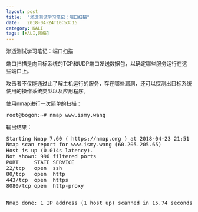 ```yaml
---
layout: post
title:  "渗透测试学习笔记：端口扫描"
date:   2018-04-24T10:53:15
category: KALI
tags: [KALI,网络]
---
```


渗透测试学习笔记：端口扫描

<p>端口扫描是向目标系统的TCP和UDP端口发送数据包，以确定哪些服务运行在这些端口上。</p><p>攻击者不仅能通过此了解主机运行的服务，存在哪些漏洞，还可以探测出目标系统使用的操作系统类型以及应用程序。</p><p>使用nmap进行一次简单的扫描：</p><pre class="brush:bash;toolbar:false">root@bogon:~#&nbsp;nmap&nbsp;www.ismy.wang</pre><p>输出结果：</p><pre class="brush:bash;toolbar:false">Starting&nbsp;Nmap&nbsp;7.60&nbsp;(&nbsp;https://nmap.org&nbsp;)&nbsp;at&nbsp;2018-04-23&nbsp;21:51&nbsp;CST
Nmap&nbsp;scan&nbsp;report&nbsp;for&nbsp;www.ismy.wang&nbsp;(60.205.205.65)
Host&nbsp;is&nbsp;up&nbsp;(0.014s&nbsp;latency).
Not&nbsp;shown:&nbsp;996&nbsp;filtered&nbsp;ports
PORT&nbsp;&nbsp;&nbsp;&nbsp;&nbsp;STATE&nbsp;SERVICE
22/tcp&nbsp;&nbsp;&nbsp;open&nbsp;&nbsp;ssh
80/tcp&nbsp;&nbsp;&nbsp;open&nbsp;&nbsp;http
443/tcp&nbsp;&nbsp;open&nbsp;&nbsp;https
8080/tcp&nbsp;open&nbsp;&nbsp;http-proxy

Nmap&nbsp;done:&nbsp;1&nbsp;IP&nbsp;address&nbsp;(1&nbsp;host&nbsp;up)&nbsp;scanned&nbsp;in&nbsp;15.74&nbsp;seconds</pre><p><br/></p>